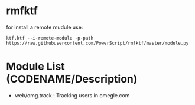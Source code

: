 # rmfktf    

for install a remote mudule use:

    ktf.ktf --i-remote-module -p-path https://raw.githubusercontent.com/PowerScript/rmfktf/master/module.py
# Module List (CODENAME/Description)

* web/omg.track : Tracking users in omegle.com
